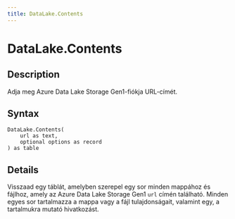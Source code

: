 ```yaml
---
title: DataLake.Contents
---
```


# DataLake.Contents


## Description

Adja meg Azure Data Lake Storage Gen1-fiókja URL-címét.


## Syntax

```powerquery
DataLake.Contents(
    url as text,
    optional options as record
) as table
```


## Details

Visszaad egy táblát, amelyben szerepel egy sor minden mappához és fájlhoz, amely az Azure Data Lake Storage Gen1 <code>url</code> címén található. Minden egyes sor tartalmazza a mappa vagy a fájl tulajdonságait, valamint egy, a tartalmukra mutató hivatkozást.


